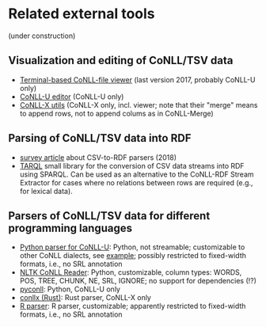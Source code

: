 # Related external tools

(under construction)

## Visualization and editing of CoNLL/TSV data

- [Terminal-based CoNLL-file viewer](https://lindat.mff.cuni.cz/repository/xmlui/handle/11234/1-2514) (last version 2017, probably CoNLL-U only)
- [CoNLL-U editor](https://github.com/Orange-OpenSource/conllueditor) (CoNLL-U only)
- [CoNLL-X utils](https://github.com/danieldk/conllx-utils) (CoNLL-X only, incl. viewer; note that their "merge" means to append rows, not to append colums as in CoNLL-Merge)  

## Parsing of CoNLL/TSV data into RDF

- [survey article](https://medium.com/datafabric/a-practical-review-of-non-rdf-to-rdf-converters-51686338927f) about CSV-to-RDF parsers (2018)
- [TARQL](https://tarql.github.io/) small library for the conversion of CSV data streams into RDF using SPARQL. Can be used as an alternative to the CoNLL-RDF Stream Extractor for cases where no relations between rows are required (e.g., for lexical data).

## Parsers of CoNLL/TSV data for different programming languages

- [Python parser for CoNLL-U](https://github.com/EmilStenstrom/conllu): Python, not streamable; customizable to other CoNLL dialects, see [example](https://dataplatform.cloud.ibm.com/data/notebooks/converter/assets/0e615c46-5e4c-496f-9374-25dde48b46d0?access_token=aa16e0d5e3447e3979158b5f5c7de5436b3381424311470ded1686d90835da1e&project=0ea3900c-acb0-4c29-a1f7-efe42dcacd21); possibly restricted to fixed-width formats, i.e., no SRL annotation
- [NLTK CoNLL Reader](https://www.nltk.org/_modules/nltk/corpus/reader/conll.html): Python, customizable, column types: WORDS, POS, TREE, CHUNK, NE, SRL, IGNORE; no support for dependencies (!?)
- [pyconll](https://github.com/pyconll/pyconll): Python, CoNLL-U only
- [conllx (Rust)](https://docs.rs/conllx/0.12.1/conllx/): Rust parser, CoNLL-X only
- [R parser](https://rdrr.io/cran/NLP/man/CoNLLTextDocument.html): R parser, customizable; apparently restricted to fixed-width formats, i.e., no SRL annotation
